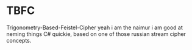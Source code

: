 # TBFC
Trigonometry-Based-Feistel-Cipher yeah i am the naimur i am good at neming things
C# quickie, based on one of those russian stream cipher concepts.
